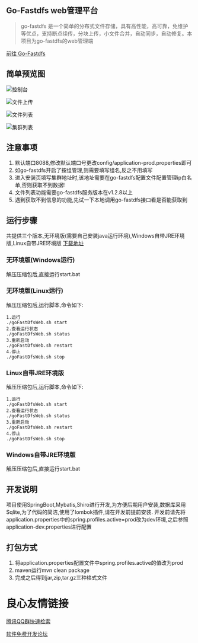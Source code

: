 ## Go-Fastdfs web管理平台
> go-fastdfs 是一个简单的分布式文件存储，具有高性能，高可靠，免维护等优点，支持断点续传，分块上传，小文件合并，自动同步，自动修复。本项目为go-fastdfs的web管理端

[前往 Go-Fastdfs](https://github.com/sjqzhang/go-fastdfs)

## 简单预览图
![控制台](./screen/01.png)

![文件上传](./screen/02.png)

![文件列表](./screen/03.png)

![集群列表](./screen/04.png)

## 注意事项
1. 默认端口8088,修改默认端口号更改config/application-prod.properties即可
2. 如go-fastdfs开启了按组管理,则需要填写组名,反之不用填写
3. 进入安装页填写集群地址时,该地址需要在go-fastdfs配置文件配置管理ip白名单,否则获取不到数据!
4. 文件列表功能需要go-fastdfs服务版本在v1.2.8以上
5. 遇到获取不到信息的功能,先试一下本地调用go-fastdfs接口看是否能获取到

## 运行步骤
共提供三个版本,无环境版(需要自己安装java运行环境),Windows自带JRE环境版,Linux自带JRE环境版
[下载地址](https://github.com/perfree/go-fastdfs-web/releases)

### 无环境版(Windows运行)
解压压缩包后,直接运行start.bat
### 无环境版(Linux运行)
解压压缩包后,运行脚本,命令如下:
```
1.运行
./goFastDfsWeb.sh start
2.查看运行状态
./goFastDfsWeb.sh status
3.重新启动
./goFastDfsWeb.sh restart
4.停止
./goFastDfsWeb.sh stop
```
### Linux自带JRE环境版
解压压缩包后,运行脚本,命令如下:
```
1.运行
./goFastDfsWeb.sh start
2.查看运行状态
./goFastDfsWeb.sh status
3.重新启动
./goFastDfsWeb.sh restart
4.停止
./goFastDfsWeb.sh stop
```
### Windows自带JRE环境版
解压压缩包后,直接运行start.bat

## 开发说明
项目使用SpringBoot,Mybatis,Shiro进行开发,为方便后期用户安装,数据库采用Sqlite,为了代码的简洁,使用了lombok插件,请在开发前提前安装.
开发前请先将application.properties中的spring.profiles.active=prod改为dev环境,之后参照application-dev.properties进行配置

## 打包方式
1. 将application.properties配置文件中spring.profiles.active的值改为prod
2. maven运行mvn clean package
3. 完成之后得到jar,zip,tar.gz三种格式文件

 # 良心友情链接

[腾讯QQ群快速检索](http://u.720life.cn/s/8cf73f7c)

[软件免费开发论坛](http://u.720life.cn/s/bbb01dc0)